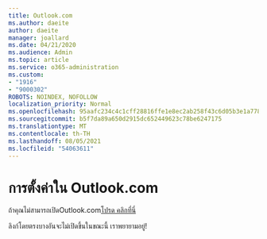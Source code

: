 ```yaml
---
title: Outlook.com
ms.author: daeite
author: daeite
manager: joallard
ms.date: 04/21/2020
ms.audience: Admin
ms.topic: article
ms.service: o365-administration
ms.custom:
- "1916"
- "9000302"
ROBOTS: NOINDEX, NOFOLLOW
localization_priority: Normal
ms.openlocfilehash: 95aafc234c4c1cff28816ffe1e8ec2ab258f43c6d05b3e1a778ad1a701235512
ms.sourcegitcommit: b5f7da89a650d2915dc652449623c78be6247175
ms.translationtype: MT
ms.contentlocale: th-TH
ms.lasthandoff: 08/05/2021
ms.locfileid: "54063611"
---
```

# <a name="settings-in-outlookcom"></a>การตั้งค่าใน Outlook.com

ถ้าคุณไม่สามารถเปิดOutlook.com[โปรด คลิกที่นี่](https://outlook.live.com/mail/options/general/timeAndLanguage)

ลิงก์โดยตรงบางอันจะไม่เปิดขึ้นในขณะนี้ เราพยายามอยู่!